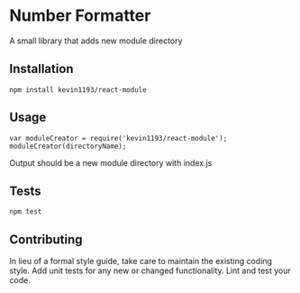 Number Formatter
=========

A small library that adds new module directory

## Installation

  `npm install kevin1193/react-module`

## Usage

    var moduleCreator = require('kevin1193/react-module');
    moduleCreator(directoryName);
  
  Output should be a new module directory with index.js


## Tests

  `npm test`

## Contributing

In lieu of a formal style guide, take care to maintain the existing coding style. Add unit tests for any new or changed functionality. Lint and test your code.